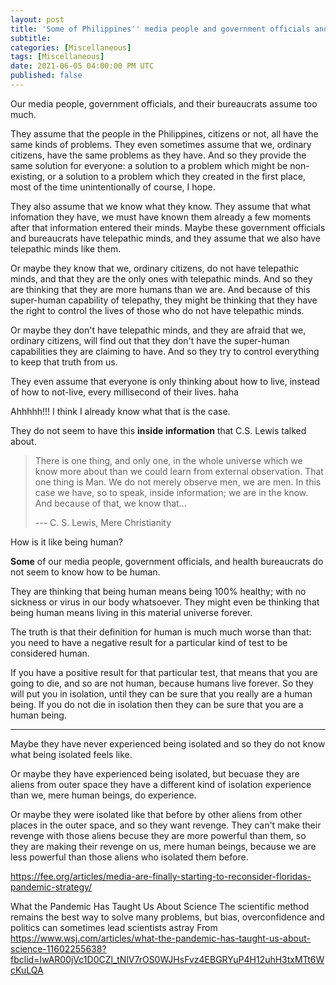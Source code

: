 ```yaml
---
layout: post
title: 'Some of Philippines'' media people and government officials and their bureaucrats are aliens from outer space'
subtitle: 
categories: [Miscellaneous]
tags: [Miscellaneous]
date: 2021-06-05 04:00:00 PM UTC
published: false
---
```


<!-- May 7, 2021 12:00 AM Philippine Time -->

<!--more-->


Our media people, government officials, and their bureaucrats assume too much.

They assume that the people in the Philippines, citizens or not, all have the same kinds of problems. They even sometimes assume that we, ordinary citizens, have the same problems as they have. And so they provide the same solution for everyone: a solution to a problem which might be non-existing, or a solution to a problem which they created in the first place, most of the time unintentionally of course, I hope.

<!-- Sometimes they even assume that we have the same problems as they have! -->

They also assume that we know what they know. They assume that what infomation they have, we must have known them already a few moments after that information entered their minds. Maybe these government officials and bureaucrats have telepathic minds, and they assume that we also have telepathic minds like them. 

Or maybe they know that we, ordinary citizens, do not have telepathic minds, and that they are the only ones with telepathic minds. And so they are thinking that they are more humans than we are. And because of this super-human capability of telepathy, they might be thinking that they have the right to control the lives of those who do not have telepathic minds.

Or maybe they don't have telepathic minds, and they are afraid that we, ordinary citizens, will find out that they don't have the super-human capabilities they are claiming to have. And so they try to control everything to keep that truth from us.

They even assume that everyone is only thinking about how to live, instead of how to not-live, every millisecond of their lives. haha




<!-- Perhaps they just enjoy seeing other people following their orders. -->

Ahhhhh!!! I think I already know what that is the case.

They do not seem to have this **inside information** that C.S. Lewis talked about.


> There is one thing, and only one, in the whole universe which we know more about than we could learn from external observation. That one thing is Man. We do not merely observe men, we are men. In this case we have, so to speak, inside information; we are in the know. And because of that, we know that...
> 
> --- C. S. Lewis, Mere Christianity <!-- page 23 -->

How is it like being human?

**Some** of our media people, government officials, and health bureaucrats do not seem to know how to be human.

They are thinking that being human means being 100% healthy; with no sickness or virus in our body whatsoever. They might even be thinking that being human means living in this material universe forever.

The truth is that their definition for human is much much worse than that: you need to have a negative result for a particular kind of test to be considered human. 

If you have a positive result for that particular test, that means that you are going to die, and so are not human, because humans live forever. So they will put you in isolation, until they can be sure that you really are a human being. If you do not die in isolation then they can be sure that you are a human being.



-----


Maybe they have never experienced being isolated and so they do not know what being isolated feels like.

Or maybe they have experienced being isolated, but becuase they are aliens from outer space they have a different kind of isolation experience than we, mere human beings, do experience.

Or maybe they were isolated like that before by other aliens from other places in the outer space, and so they want revenge. They can't make their revenge with those aliens becuse they are more powerful than them, so they are making their revenge on us, mere human beings, because we are less powerful than those aliens who isolated them before.






https://fee.org/articles/media-are-finally-starting-to-reconsider-floridas-pandemic-strategy/



What the Pandemic Has Taught Us About Science
The scientific method remains the best way to solve many problems, but bias, overconfidence and politics can sometimes lead scientists astray
From <https://www.wsj.com/articles/what-the-pandemic-has-taught-us-about-science-11602255638?fbclid=IwAR00jVc1D0CZl_tNlV7rOS0WJHsFvz4EBGRYuP4H12uhH3txMTt6WcKuLQA> 








